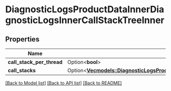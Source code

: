 # DiagnosticLogsProductDataInnerDiagnosticLogsInnerCallStackTreeInner

## Properties

Name | Type | Description | Notes
------------ | ------------- | ------------- | -------------
**call_stack_per_thread** | Option<**bool**> |  | [optional]
**call_stacks** | Option<[**Vec<models::DiagnosticLogsProductDataInnerDiagnosticLogsInnerCallStackTreeInnerCallStacksInner>**](diagnosticLogs_productData_inner_diagnosticLogs_inner_callStackTree_inner_callStacks_inner.md)> |  | [optional]

[[Back to Model list]](../README.md#documentation-for-models) [[Back to API list]](../README.md#documentation-for-api-endpoints) [[Back to README]](../README.md)


